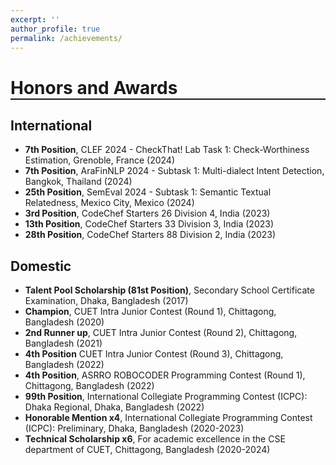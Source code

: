 ```yaml
---
excerpt: ''
author_profile: true
permalink: /achievements/
---
```

<h1 style="border-bottom: 2px solid;">Honors and Awards</h1>
  

<h2>International</h2>

- **7th Position**, CLEF 2024 - CheckThat! Lab Task 1: Check-Worthiness Estimation, Grenoble, France (2024)
- **7th Position**, AraFinNLP 2024 - Subtask 1: Multi-dialect Intent Detection, Bangkok, Thailand (2024)
- **25th Position**, SemEval 2024 - Subtask 1: Semantic Textual Relatedness, Mexico City, Mexico (2024)
- **3rd Position**, CodeChef Starters 26 Division 4, India (2023)
- **13th Position**, CodeChef Starters 33 Division 3, India (2023)
- **28th Position**, CodeChef Starters 88 Division 2, India (2023)
  
  
<h2>Domestic</h2>

- **Talent Pool Scholarship (81st Position)**, Secondary School Certificate Examination, Dhaka, Bangladesh (2017)
- **Champion**, CUET Intra Junior Contest (Round 1), Chittagong, Bangladesh (2020)
- **2nd Runner up**, CUET Intra Junior Contest (Round 2), Chittagong, Bangladesh (2021)
- **4th Position** CUET Intra Junior Contest (Round 3), Chittagong, Bangladesh (2022)
- **4th Position**, ASRRO ROBOCODER Programming Contest (Round 1), Chittagong, Bangladesh (2022)
- **99th Position**, International Collegiate Programming Contest (ICPC): Dhaka Regional, Dhaka, Bangladesh (2022)
- **Honorable Mention x4**, International Collegiate Programming Contest (ICPC): Preliminary, Dhaka, Bangladesh (2020-2023)
- **Technical Scholarship x6**, For academic excellence in the CSE department of CUET, Chittagong, Bangladesh (2020-2024)
